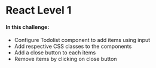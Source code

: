 <h1>React Level 1</h1>
            <h4>In this challenge:</h4>
            <div style={{ width: '450px', margin: '0 auto', textAlign: 'left' }}>
                <ul>
                    <li>Configure Todolist component to add items using input</li>
                    <li>Add respective CSS classes to the components</li>
                    <li>Add a close button to each items</li>
                    <li>Remove items by clicking on close button</li>
                </ul>